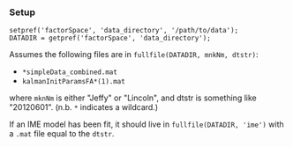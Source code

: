 
### Setup

```
setpref('factorSpace', 'data_directory', '/path/to/data');
DATADIR = getpref('factorSpace', 'data_directory');
```

Assumes the following files are in `fullfile(DATADIR, mnkNm, dtstr)`:

* `*simpleData_combined.mat`
* `kalmanInitParamsFA*(1).mat`

where `mknNm` is either "Jeffy" or "Lincoln", and dtstr is something like "20120601". (n.b. `*` indicates a wildcard.)

If an IME model has been fit, it should live in `fullfile(DATADIR, 'ime')` with a `.mat` file equal to the `dtstr`.
